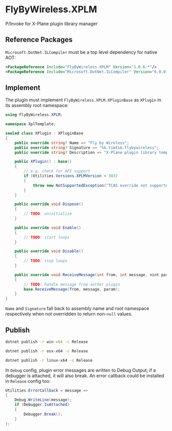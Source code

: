 # FlyByWireless.XPLM
P/Invoke for X-Plane plugin library manager

## Reference Packages
`Microsoft.DotNet.ILCompiler` must be a top level dependency for native AOT:
```xml
<PackageReference Include="FlyByWireless.XPLM" Version="1.0.6-*"/>
<PackageReference Include="Microsoft.DotNet.ILCompiler" Version="6.0.0-*"/>
```
## Implement
The plugin must implement `FlyByWireless.XPLM.XPluginBase` as `XPlugin` in its assembly root namespace:
```cs
using FlyByWireless.XPLM;

namespace XplTemplate;

sealed class XPlugin : XPluginBase
{
    public override string? Name => "Fly by Wireless";
    public override string? Signature => "hk.timtim.flybywireless";
    public override string? Description => "X-Plane plugin library template.";

    public XPlugin() : base()
    {
        // e.g. check for API support
        if (Utilities.Versions.XPLMVersion < 303)
        {
            throw new NotSupportedException("TCAS override not supported.");
        }
    }

    public override void Dispose()
    {
        // TODO: uninitialize
    }

    public override void Enable()
    {
        // TODO: start loops
    }

    public override void Disable()
    {
        // TODO: stop loops
    }

    public override void ReceiveMessage(int from, int message, nint param)
    {
        // TODO: handle message from aother plugin
        base.ReceiveMessage(from, message, param);
    }
}
```
`Name` and `Signature` fall back to assembly name and root namespace respectively when not overridden to return non-`null` values.
## Publish
```bat
dotnet publish -r win-x64 -c Release
```
```sh
dotnet publish -r osx-x64 -c Release
```
```sh
dotnet publish -r linux-x64 -c Release
```
In `Debug` config, plugin error messages are written to Debug Output; if a debugger is attached, it will also break. An error callback could be installed in `Release` config too:
```cs
Utilities.ErrorCallback = message =>
{
    Debug.WriteLine(message);
    if (Debugger.IsAttached)
    {
        Debugger.Break();
    }
};
```